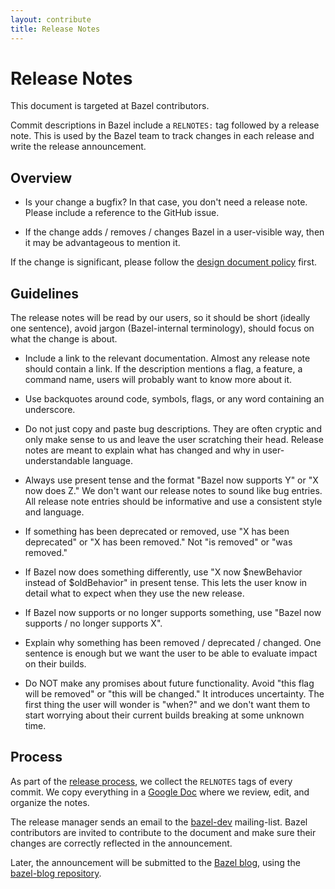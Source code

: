 ```yaml
---
layout: contribute
title: Release Notes
---
```


# Release Notes

This document is targeted at Bazel contributors.

Commit descriptions in Bazel include a `RELNOTES:` tag followed by a release
note. This is used by the Bazel team to track changes in each release and write
the release announcement.


## Overview

* Is your change a bugfix? In that case, you don't need a release note. Please
  include a reference to the GitHub issue.

* If the change adds / removes / changes Bazel in a user-visible way, then it
  may be advantageous to mention it.

If the change is significant, please follow the [design document
policy](designs/index.html) first.


## Guidelines

The release notes will be read by our users, so it should be short (ideally one
sentence), avoid jargon (Bazel-internal terminology), should focus on what the
change is about.

* Include a link to the relevant documentation. Almost any release note should
  contain a link. If the description mentions a flag, a feature, a command name,
  users will probably want to know more about it.

* Use backquotes around code, symbols, flags, or any word containing an
  underscore.

* Do not just copy and paste bug descriptions. They are often cryptic and only
  make sense to us and leave the user scratching their head. Release notes are
  meant to explain what has changed and why in user-understandable language.

* Always use present tense and the format "Bazel now supports Y" or "X now does
  Z." We don't want our release notes to sound like bug entries. All release
  note entries should be informative and use a consistent style and language.

* If something has been deprecated or removed, use "X has been deprecated" or "X
  has been removed." Not "is removed" or "was removed."

* If Bazel now does something differently, use "X now $newBehavior instead of
  $oldBehavior" in present tense. This lets the user know in detail what to
  expect when they use the new release.

* If Bazel now supports or no longer supports something, use "Bazel now supports
  / no longer supports X".

* Explain why something has been removed / deprecated / changed. One sentence is
  enough but we want the user to be able to evaluate impact on their builds.

* Do NOT make any promises about future functionality. Avoid "this flag will be
  removed" or "this will be changed." It introduces uncertainty. The first thing
  the user will wonder is "when?" and we don't want them to start worrying about
  their current builds breaking at some unknown time.


## Process

As part of the [release
process](https://github.com/bazelbuild/continuous-integration/blob/master/docs/release-playbook.md),
we collect the `RELNOTES` tags of every commit. We copy everything in a [Google
Doc](https://docs.google.com/document/d/1wDvulLlj4NAlPZamdlEVFORks3YXJonCjyuQMUQEmB0/edit)
where we review, edit, and organize the notes.

The release manager sends an email to the
[bazel-dev](https://groups.google.com/forum/#!forum/bazel-dev) mailing-list.
Bazel contributors are invited to contribute to the document and make sure
their changes are correctly reflected in the announcement.

Later, the announcement will be submitted to the [Bazel
blog](https://blog.bazel.build/), using the [bazel-blog
repository](https://github.com/bazelbuild/bazel-blog/tree/master/_posts).
